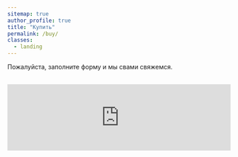 ```yaml
---
sitemap: true
author_profile: true
title: "Купить"
permalink: /buy/
classes:
  - landing
---
```


Пожалуйста, заполните форму и мы свами свяжемся.
<br>
<br>

<script src="https://yastatic.net/q/forms-frontend-ext/_/embed.js"></script>
<iframe 
  src="https://forms.yandex.ru/cloud/63eb4e19c09c02103bec7947/?iframe=1&answer_short_text_type_form=buy&answer_choices_subject=buy" 
  name="ya-form-63eb4e19c09c02103bec7947"   
  frameborder="0" 
  width="100%"></iframe